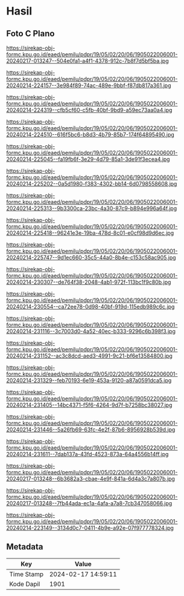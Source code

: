 # Hasil

## Foto C Plano

https://sirekap-obj-formc.kpu.go.id/eaed/pemilu/pdpr/19/05/02/20/06/1905022006001-20240217-013247--504e0fa1-a4f1-4378-912c-7b8f7d5bf5ba.jpg

https://sirekap-obj-formc.kpu.go.id/eaed/pemilu/pdpr/19/05/02/20/06/1905022006001-20240214-224157--3e984f89-74ac-489e-9bbf-f87db817a361.jpg

https://sirekap-obj-formc.kpu.go.id/eaed/pemilu/pdpr/19/05/02/20/06/1905022006001-20240214-224319--cfb5cf60-c5fb-40bf-9bd9-a59ec73aa0a4.jpg

https://sirekap-obj-formc.kpu.go.id/eaed/pemilu/pdpr/19/05/02/20/06/1905022006001-20240214-224510--616f5bc6-b8d3-4b79-85b7-174f64895490.jpg

https://sirekap-obj-formc.kpu.go.id/eaed/pemilu/pdpr/19/05/02/20/06/1905022006001-20240214-225045--fa19fb6f-3e29-4d79-85a1-3de91f3ecea4.jpg

https://sirekap-obj-formc.kpu.go.id/eaed/pemilu/pdpr/19/05/02/20/06/1905022006001-20240214-225202--0a5d1980-f383-4302-bb14-6d0798558608.jpg

https://sirekap-obj-formc.kpu.go.id/eaed/pemilu/pdpr/19/05/02/20/06/1905022006001-20240214-225313--9b3300ca-23bc-4a30-87c9-b894e996a64f.jpg

https://sirekap-obj-formc.kpu.go.id/eaed/pemilu/pdpr/19/05/02/20/06/1905022006001-20240214-225418--96241e3e-19ba-478d-8c01-e0cf98d9d6ec.jpg

https://sirekap-obj-formc.kpu.go.id/eaed/pemilu/pdpr/19/05/02/20/06/1905022006001-20240214-225747--9d1ec660-35c5-44a0-8b4e-c153c58ac905.jpg

https://sirekap-obj-formc.kpu.go.id/eaed/pemilu/pdpr/19/05/02/20/06/1905022006001-20240214-230307--de764f38-2048-4ab1-972f-113bc1f9c80b.jpg

https://sirekap-obj-formc.kpu.go.id/eaed/pemilu/pdpr/19/05/02/20/06/1905022006001-20240214-230554--ca72ee78-0d98-40bf-919d-115edb989c6c.jpg

https://sirekap-obj-formc.kpu.go.id/eaed/pemilu/pdpr/19/05/02/20/06/1905022006001-20240214-231116--3c7003d0-4a52-40ec-b333-9296c6b398f3.jpg

https://sirekap-obj-formc.kpu.go.id/eaed/pemilu/pdpr/19/05/02/20/06/1905022006001-20240214-231152--ac3c8dcd-aed3-4991-9c21-bf6e13584800.jpg

https://sirekap-obj-formc.kpu.go.id/eaed/pemilu/pdpr/19/05/02/20/06/1905022006001-20240214-231329--feb70193-6e19-453a-9120-a87a0591dca5.jpg

https://sirekap-obj-formc.kpu.go.id/eaed/pemilu/pdpr/19/05/02/20/06/1905022006001-20240214-231405--14bc4371-f5f6-4264-9d7f-b7258bc38027.jpg

https://sirekap-obj-formc.kpu.go.id/eaed/pemilu/pdpr/19/05/02/20/06/1905022006001-20240214-231446--5a26fb69-63fc-4e2f-87b6-8956928b539d.jpg

https://sirekap-obj-formc.kpu.go.id/eaed/pemilu/pdpr/19/05/02/20/06/1905022006001-20240214-231611--7dab137a-43fd-4523-873a-64a4556b14ff.jpg

https://sirekap-obj-formc.kpu.go.id/eaed/pemilu/pdpr/19/05/02/20/06/1905022006001-20240217-013248--6b3682a3-cbae-4e9f-841a-6d4a3c7a807b.jpg

https://sirekap-obj-formc.kpu.go.id/eaed/pemilu/pdpr/19/05/02/20/06/1905022006001-20240217-013248--7fb44ada-ec1a-4afa-a7a8-7cb347058066.jpg

https://sirekap-obj-formc.kpu.go.id/eaed/pemilu/pdpr/19/05/02/20/06/1905022006001-20240214-223149--3134d0c7-0411-4b9e-a92e-07f977778324.jpg


## Metadata

| Key        | Value               |
| ---------- | ------------------- |
| Time Stamp | 2024-02-17 14:59:11 |
| Kode Dapil | 1901                |



